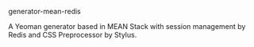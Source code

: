 generator-mean-redis

A Yeoman generator based in MEAN Stack with session management by Redis and CSS Preprocessor by Stylus.

